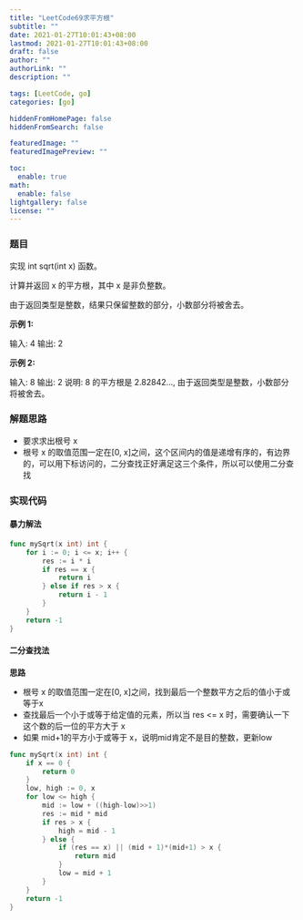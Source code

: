 ```yaml
---
title: "LeetCode69求平方根"
subtitle: ""
date: 2021-01-27T10:01:43+08:00
lastmod: 2021-01-27T10:01:43+08:00
draft: false
author: ""
authorLink: ""
description: ""

tags: [LeetCode, go]
categories: [go]

hiddenFromHomePage: false
hiddenFromSearch: false

featuredImage: ""
featuredImagePreview: ""

toc:
  enable: true
math:
  enable: false
lightgallery: false
license: ""
---
```

### 题目

实现 int sqrt(int x) 函数。

计算并返回 x 的平方根，其中 x 是非负整数。

由于返回类型是整数，结果只保留整数的部分，小数部分将被舍去。

**示例 1:**

输入: 4
输出: 2

**示例 2:**

输入: 8
输出: 2
说明: 8 的平方根是 2.82842..., 
     由于返回类型是整数，小数部分将被舍去。

### 解题思路
 
- 要求求出根号 x
- 根号 x 的取值范围一定在[0, x]之间，这个区间内的值是递增有序的，有边界的，可以用下标访问的，二分查找正好满足这三个条件，所以可以使用二分查找

### 实现代码
#### 暴力解法
```go
func mySqrt(x int) int {
	for i := 0; i <= x; i++ {
		res := i * i
		if res == x {
			return i
		} else if res > x {
			return i - 1
		}
	}
	return -1
}
```
#### 二分查找法
**思路**
- 根号 x 的取值范围一定在[0, x]之间，找到最后一个整数平方之后的值小于或等于x
- 查找最后一个小于或等于给定值的元素，所以当 res <= x 时，需要确认一下 这个数的后一位的平方大于 x
- 如果 mid+1的平方小于或等于 x，说明mid肯定不是目的整数，更新low
```go
func mySqrt(x int) int {
	if x == 0 {
		return 0
	}
	low, high := 0, x
	for low <= high {
		mid := low + ((high-low)>>1)
		res := mid * mid
		if res > x {
			high = mid - 1
		} else {
			if (res == x) || (mid + 1)*(mid+1) > x {
				return mid
			}
			low = mid + 1
		}
	}
	return -1
}
```
